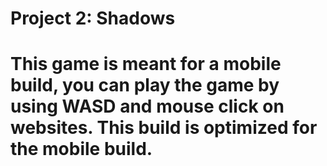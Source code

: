 # Project 2: Shadows
# This game is meant for a mobile build, you can play the game by using WASD and mouse click on websites. This build is optimized for the mobile build.
